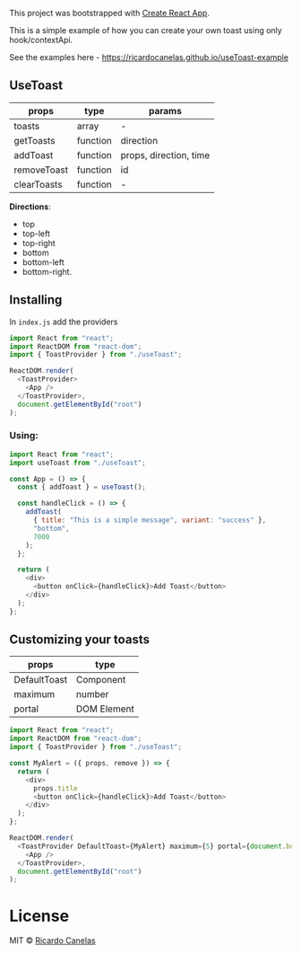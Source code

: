 This project was bootstrapped with [Create React App](https://github.com/facebook/create-react-app).

This is a simple example of how you can create your own toast using only hook/contextApi.

See the examples here - https://ricardocanelas.github.io/useToast-example

## UseToast

| props       | type     | params                 |
| ----------- | -------- | ---------------------- |
| toasts      | array    | -                      |
| getToasts   | function | direction              |
| addToast    | function | props, direction, time |
| removeToast | function | id                     |
| clearToasts | function | -                      |

**Directions**:

- top
- top-left
- top-right
- bottom
- bottom-left
- bottom-right.

## Installing

In `index.js` add the providers

```js
import React from "react";
import ReactDOM from "react-dom";
import { ToastProvider } from "./useToast";

ReactDOM.render(
  <ToastProvider>
    <App />
  </ToastProvider>,
  document.getElementById("root")
);
```

### Using:

```js
import React from "react";
import useToast from "./useToast";

const App = () => {
  const { addToast } = useToast();

  const handleClick = () => {
    addToast(
      { title: "This is a simple message", variant: "success" },
      "bottom",
      7000
    );
  };

  return (
    <div>
      <button onClick={handleClick}>Add Toast</button>
    </div>
  );
};
```

## Customizing your toasts

| props        | type        |
| ------------ | ----------- |
| DefaultToast | Component   |
| maximum      | number      |
| portal       | DOM Element |

```js
import React from "react";
import ReactDOM from "react-dom";
import { ToastProvider } from "./useToast";

const MyAlert = ({ props, remove }) => {
  return (
    <div>
      props.title
      <button onClick={handleClick}>Add Toast</button>
    </div>
  );
};

ReactDOM.render(
  <ToastProvider DefaultToast={MyAlert} maximum={5} portal={document.body}>
    <App />
  </ToastProvider>,
  document.getElementById("root")
);
```

# License

MIT © [Ricardo Canelas](https://github.com/ricardocanelas)
